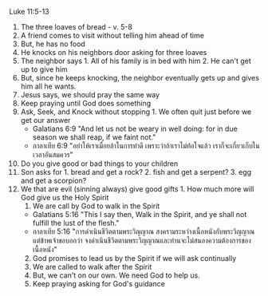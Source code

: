 Luke 11:5-13

1. The three loaves of bread - v. 5-8
  1. A friend comes to visit without telling him ahead of time
  2. But, he has no food
  3. He knocks on his neighbors door asking for three loaves
  4. The neighbor says
    1. All of his family is in bed with him
    2. He can't get up to give him
  5. But, since he keeps knocking, the neighbor eventually gets up and gives him all he wants.
2. Jesus says, we should pray the same way
  1. Keep praying until God does something
  2. Ask, Seek, and Knock without stopping
    1. We often quit just before we get our answer
      - Galatians 6:9 "And let us not be weary in well doing: for in due season we shall reap, if we faint not."
      - กาลาเทีย 6:9 "อย่าให้เราเมื่อยล้าในการทำดี เพราะว่าถ้าเราไม่ท้อใจแล้ว เราก็จะเกี่ยวเก็บในเวลาอันสมควร"
3. Do you give good or bad things to your children
  1. Son asks for 
    1. bread and get a rock?
    2. fish and get a serpent?
    3. egg and get a scorpion?
  2. We that are evil (sinning always) give good gifts
    1. How much more will God give us the Holy Spirit
      1. We are call by God to walk in the Spirit
        - Galatians 5:16 "This I say then, Walk in the Spirit, and ye shall not fulfill the lust of the flesh."
        - กาลาเทีย 5:16 "การดำเนินชีวิตตามพระวิญญาณ สงครามระหว่างเนื้อหนังกับพระวิญญาณแต่ข้าพเจ้าขอบอกว่า จงดำเนินชีวิตตามพระวิญญาณและท่านจะไม่สนองความต้องการของเนื้อหนัง"
      2. God promises to lead us by the Spirit if we will ask continually
        1. We are called to walk after the Spirit
        2. But, we can't on our own. We need God to help us.
        3. Keep praying asking for God's guidance